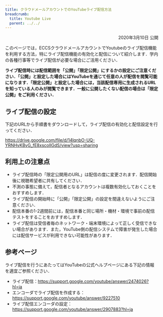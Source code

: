 ```yaml
---
title: クラウドメールアカウントでのYouTubeライブ配信方法
breadcrumb:
  title: Youtube Live
  parent: ../../
---
```


<div style="text-align: right">
<p>2020年3月10日 公開</p>
</div>

このページでは，ECCSクラウドメールアカウントでYoutubeのライブ配信機能を利用する方法，特にライブ配信機能の有効化と配信について紹介します．学内の各種行事等でライブ配信が必要な場合にご活用ください．

**ライブ配信時には配信範囲を「公開」「限定公開」にするかの設定にご注意ください．「公開」と設定した場合にはYouTubeを通じて任意の人が配信を閲覧可能になります．「限定公開」と設定した場合には，当該配信専用に生成されるURLを知っている人のみが閲覧できます．一般に公開したくない配信の場合は「限定公開」をご利用ください．**

## ライブ配信の設定

下記のURLから手順書をダウンロードして，ライブ配信の有効化と配信設定を行ってください．

<https://drive.google.com/file/d/14lqnbO-UQ-YRNHvKBvG_fE8xscolIGdS/view?usp=sharing>

## 利用上の注意点

* ライブ配信時の「限定公開用のURL」は配信の度に変更されます．配信開始後に視聴希望者に共有してください．
* 不測の事態に備えて，配信者となるアカウントは複数有効化しておくことをおすすめします．
* ライブ配信の開始時に「公開」「限定公開」の設定を間違えないようにご注意ください．
* 配信本番の1-2週間前には，配信本番と同じ場所・機材・環境で事前の配信テストをすることをおすすめします．
* ライブ配信は受信者毎のネットワーク・端末環境によって正しく受信できない場合があります．また，YouTube側の配信システムで障害が発生した場合には配信サービスが利用できない可能性があります．

## 参考ページ

ライブ配信を行うにあたってはYouTubeの公式ヘルプページにある下記の情報を適宜ご参照ください．

* ライブ配信：<https://support.google.com/youtube/answer/2474026?hl=ja>
* エンコーダでライブ配信を作成する：<https://support.google.com/youtube/answer/9227510>
* ライブ配信エンコーダの設定：<https://support.google.com/youtube/answer/2907883?hl=ja>
